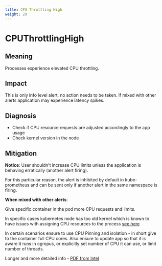 ```yaml
---
title: CPU Throttling High
weight: 20
---
```


# CPUThrottlingHigh

## Meaning

Processes experience elevated CPU throttling.

## Impact

This is only info level alert, no action needs to be taken.
If mixed with other alerts application may experience latency spikes.

## Diagnosis

- Check if CPU resource requests are adjusted accordingly to the app usage
- Check kernel version in the node

## Mitigation

**Notice**:
User shouldn't increase CPU limits unless the application is behaving
erratically (another alert firing).

For this particular reason, the alert is inhibited by default in
kube-prometheus and can be sent only if another alert in the same namespace
is firing.

**When mixed with other alerts**:

Give specific container in the pod more CPU requests and limits.

In specific cases kubernetes node has too old kernel which is known to have
issues with assigning CPU resources to the process [see here](https://github.com/kubernetes/kubernetes/issues/67577)

In certain scenarios ensure to use CPU Pinning and isolation - in short give
to the container full CPU cores.
Also ensure to update app so that it is aware it runs in cgropus,
or explicitly set number of CPU it can use, or limit number of threads.

Longer and more detailed info - [PDF from Intel](https://builders.intel.com/docs/networkbuilders/cpu-pin-and-isolation-in-kubernetes-app-note.pdf)
